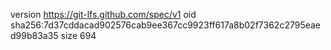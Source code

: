 version https://git-lfs.github.com/spec/v1
oid sha256:7d37cddacad902576cab9ee367cc9923ff617a8b02f7362c2795eaed99b83a35
size 694
